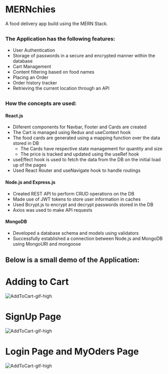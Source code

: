 # MERNchies

A food delivery app build using the MERN Stack.

##

### The Application has the following features:
- User Authentication
- Storage of passwords in a secure and encrypted manner within the database
- Cart Management
- Content filtering based on food names
- Placing an Order
- Order history tracker
- Retrieving the current location through an API

##

### How the concepts are used:
#### React.js
- Diiferent components for Navbar, Footer and Cards are created
- The Cart is managed using Redux and useContext hook
- The food cards are generated using a mapping function over the data stored in DB
    - The Cards have respective state management for quantity and size
    - The price is tracked and updated using the useRef hook
- useEffect hook is used to fetch the data from the DB on the initial load up of the pages
- Used React Router and useNavigate hook to handle routings

#### Node.js and Express.js
- Created REST API to perform CRUD operations on the DB
- Made use of JWT tokens to store user information in caches
- Used Bcrypt.js to encrypt and decrypt passwords stored in the DB
- Axios was used to make API requests

#### MongoDB
- Developed a database schema and models using validators
- Successfully established a connection between Node.js and MongoDB using MongoURI and mongoose

##

<h2> Below is a small demo of the Application: </h2>

# Adding to Cart
![AddToCart-gif-high](https://github.com/AmeyaK17/MERNchies/blob/main/ReadMeGifs/AddToCart-High.gif)

# SignUp Page
![AddToCart-gif-high](https://github.com/AmeyaK17/MERNchies/blob/main/ReadMeGifs/signup.gif)

# Login Page and MyOders Page
![AddToCart-gif-high](https://github.com/AmeyaK17/MERNchies/blob/main/ReadMeGifs/Login.gif)
